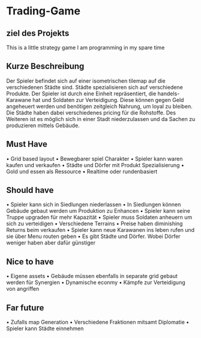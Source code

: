 # Trading-Game
## ziel des Projekts
This is a little strategy game I am programming in my spare time
## Kurze Beschreibung
Der Spieler befindet sich auf einer isometrischen tilemap auf die verschiedenen Städte sind. Städte spezialisieren sich auf verschiedene Produkte. Der Spieler ist durch eine Einheit repräsentiert, die handels-Karawane hat und Soldaten zur Verteidigung. Diese können gegen Geld angeheuert werden und benötigen zeitgleich Nahrung, um loyal zu bleiben. Die Städte haben dabei verschiedenes pricing für die Rohstoffe. Des Weiteren ist es möglich sich in einer Stadt niederzulassen und da Sachen zu produzieren mittels Gebäude.
## Must Have
•	Grid based layout
•	Bewegbarer spiel Charakter
•	Spieler kann waren kaufen und verkaufen
•	Städte und Dörfer mit Produkt Spezialisierung
•	Gold und essen als Ressource
•	Realtime oder rundenbasiert
## Should have
•	Spieler kann sich in Siedlungen niederlassen
•	In Siedlungen können Gebäude gebaut werden um Produktion zu Enhancen
•	Spieler kann seine Truppe upgraden für mehr Kapazität
•	Spieler muss Soldaten anheuern um sich zu verteidigen
•	Verschiedene Terrains
•	Preise haben diminishing Returns beim verkaufen
•	Spieler kann neue Karawanen ins leben rufen und sie über Menu routen geben
•	Es gibt Städte und Dörfer. Wobei Dörfer weniger haben aber dafür günstiger
## Nice to have
•	Eigene assets
•	Gebäude müssen ebenfalls in separate grid gebaut werden für Synergien
•	Dynamische econmy
•	Kämpfe zur Verteidigung von angriffen
## Far future
•	Zufalls map Generation
•	Verschiedene Fraktionen mitsamt Diplomatie
•	Spieler kann Städte einnehmen
